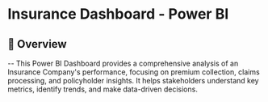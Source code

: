 # Insurance Dashboard - Power BI
## 📌 Overview
-- This Power BI Dashboard provides a comprehensive analysis of an Insurance Company's performance, focusing on premium collection, claims processing, and policyholder insights. It helps stakeholders understand key metrics, identify trends, and make data-driven decisions.


